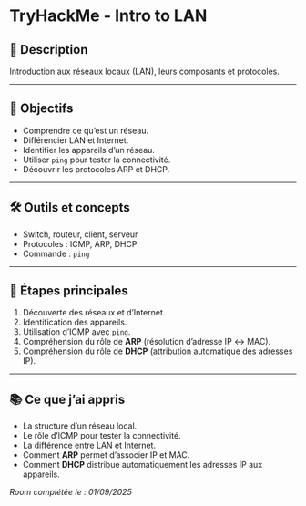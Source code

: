 # TryHackMe - Intro to LAN

## 📄 Description
Introduction aux réseaux locaux (LAN), leurs composants et protocoles.

---

## 🎯 Objectifs
- Comprendre ce qu’est un réseau.
- Différencier LAN et Internet.
- Identifier les appareils d’un réseau.
- Utiliser `ping` pour tester la connectivité.
- Découvrir les protocoles ARP et DHCP.

---

## 🛠️ Outils et concepts
- Switch, routeur, client, serveur
- Protocoles : ICMP, ARP, DHCP
- Commande : `ping`

---

## 📌 Étapes principales
1. Découverte des réseaux et d’Internet.
2. Identification des appareils.
3. Utilisation d’ICMP avec `ping`.
4. Compréhension du rôle de **ARP** (résolution d’adresse IP ↔ MAC).
5. Compréhension du rôle de **DHCP** (attribution automatique des adresses IP).

---

## 📚 Ce que j’ai appris
- La structure d’un réseau local.  
- Le rôle d’ICMP pour tester la connectivité.  
- La différence entre LAN et Internet.  
- Comment **ARP** permet d’associer IP et MAC.  
- Comment **DHCP** distribue automatiquement les adresses IP aux appareils.  

_Room complétée le : 01/09/2025_
